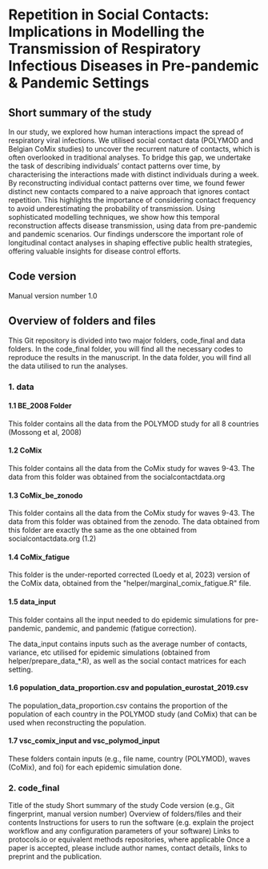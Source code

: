 # Repetition in Social Contacts: Implications in Modelling the Transmission of Respiratory Infectious Diseases in Pre-pandemic & Pandemic Settings ##

## Short summary of the study
In our study, we explored how human interactions impact the spread of respiratory viral infections. We utilised social contact data (POLYMOD and Belgian CoMix studies) to uncover the recurrent nature of contacts, which is often overlooked in traditional analyses. To bridge this gap, we undertake the task of describing individuals’ contact patterns over time, by characterising the interactions made with distinct individuals during a week. By reconstructing individual contact patterns over time, we found fewer distinct new contacts compared to a naive approach that ignores contact repetition. This highlights the importance of considering contact frequency to avoid underestimating the probability of transmission. Using sophisticated modelling techniques, we show how this temporal reconstruction affects disease transmission, using data from pre-pandemic and pandemic scenarios. Our findings underscore the important role of longitudinal contact analyses in shaping effective public health strategies, offering valuable insights for disease control efforts.

## Code version
Manual version number 1.0

## Overview of folders and files
This Git repository is divided into two major folders, code_final and data folders.
In the code_final folder, you will find all the necessary codes to reproduce the results in the manuscript.
In the data folder, you will find all the data utilised to run the analyses.

### 1. data
#### 1.1 BE_2008 Folder
This folder contains all the data from the POLYMOD study for all 8 countries (Mossong et al, 2008)

#### 1.2 CoMix
This folder contains all the data from the CoMix study for waves 9-43.
The data from this folder was obtained from the socialcontactdata.org

#### 1.3 CoMix_be_zonodo
This folder contains all the data from the CoMix study for waves 9-43.
The data from this folder was obtained from the zenodo.
The data obtained from this folder are exactly the same as the one
obtained from socialcontactdata.org (1.2)

#### 1.4 CoMix_fatigue
This folder is the under-reported corrected (Loedy et al, 2023) version of the CoMix data,
obtained from the "helper/marginal_comix_fatigue.R" file.

#### 1.5 data_input
This folder contains all the input needed to do epidemic simulations for pre-pandemic,
pandemic, and pandemic (fatigue correction). 

The data_input contains inputs such as the average number of contacts, variance, etc utilised
for epidemic simulations (obtained from helper/prepare_data_*.R),
as well as the social contact matrices for each setting.

#### 1.6 population_data_proportion.csv and population_eurostat_2019.csv
The population_data_proportion.csv contains the proportion of the population of each country in 
the POLYMOD study (and CoMix) that can be used when reconstructing the population.

#### 1.7 vsc_comix_input and vsc_polymod_input
These folders contain inputs (e.g., file name, country (POLYMOD), waves (CoMix), and foi)
for each epidemic simulation done.

### 2. code_final



Title of the study
Short summary of the study
Code version (e.g., Git fingerprint, manual version number)
Overview of folders/files and their contents
Instructions for users to run the software (e.g. explain the project workflow and any configuration parameters of your software)
Links to protocols.io or equivalent methods repositories, where applicable
Once a paper is accepted, please include author names, contact details, links to preprint and the publication.
